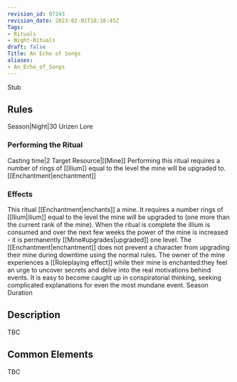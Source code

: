 ```yaml
---
revision_id: 97243
revision_date: 2023-02-01T18:16:45Z
Tags:
- Rituals
- Night-Rituals
draft: false
Title: An Echo of Songs
aliases:
- An_Echo_of_Songs
---
```

Stub
## Rules
Season|Night|30
Urizen Lore
### Performing the Ritual
Casting time|2 Target Resource|[[Mine]] 
Performing this ritual requires a number of rings of [[Ilium]] equal to the level the mine will be upgraded to.
[[Enchantment|enchantment]]
### Effects
This ritual [[Enchantment|enchants]] a mine. It requires a number rings of [[Ilium|ilium]] equal to the level the mine will be upgraded to (one more than the current rank of the mine). When the ritual is complete the illium is consumed and over the next few weeks the power of the mine is increased - it is permanently [[Mine#upgrades|upgraded]] one level. 
The [[Enchantment|enchantment]] does not prevent a character from upgrading their mine during downtime using the normal rules.
The owner of the mine experiences a [[Roleplaying effect]] while their mine is enchanted:they feel an urge to uncover secrets and delve into the real motivations behind events. It is easy to become caught up in conspiratorial thinking, seeking complicated  explanations for even the most mundane event.
Season Duration
## Description
TBC
## Common Elements
TBC